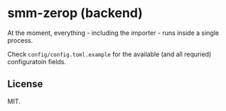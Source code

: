 # smm-zerop (backend)

At the moment, everything - including the importer - runs inside a single process.

Check `config/config.toml.example` for the available (and all requried) configuratoin fields.

## License

MIT.
